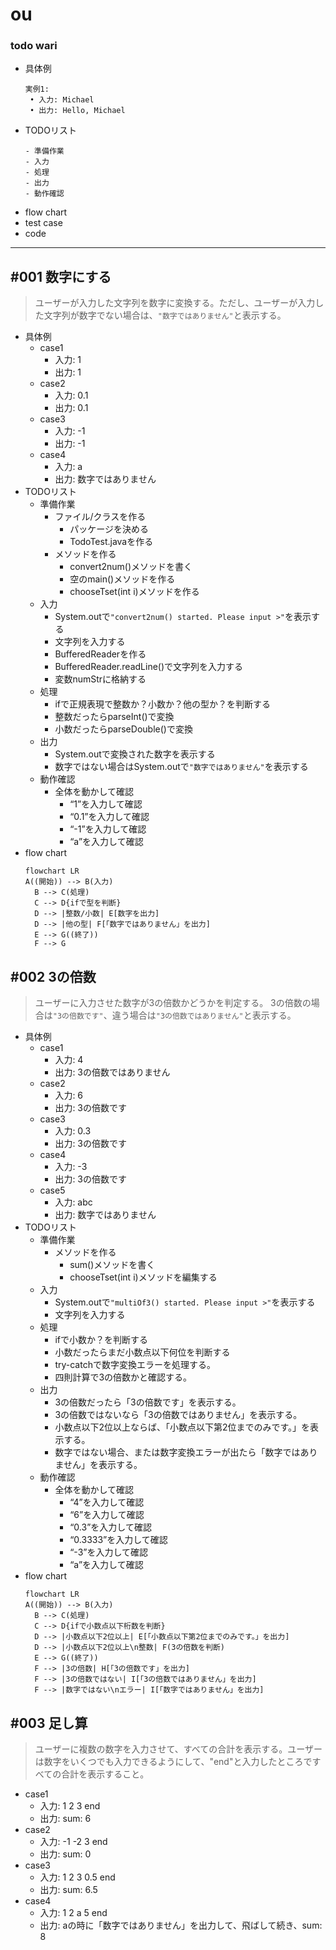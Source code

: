 # ou

### todo wari
  - 具体例
     ```
     実例1:
      • 入力: Michael
      • 出力: Hello, Michael
    ```
  - TODOリスト
    ```
    - 準備作業
    - 入力
    - 処理
    - 出力
    - 動作確認
    ```
  - flow chart
  - test case
  - code
----
## #001 数字にする
  > ユーザーが入力した文字列を数字に変換する。ただし、ユーザーが入力した文字列が数字でない場合は、`"数字ではありません"`と表示する。
  - 具体例
    - case1
      - 入力: 1
      - 出力: 1
    - case2
      - 入力: 0.1
      - 出力: 0.1
    - case3
      - 入力: -1
      - 出力: -1
    - case4
      - 入力: a
      - 出力: 数字ではありません
  - TODOリスト
    - 準備作業
      - ファイル/クラスを作る
        - パッケージを決める
        - TodoTest.javaを作る
      - メソッドを作る
        - convert2num()メソッドを書く
        - 空のmain()メソッドを作る
        - chooseTset(int i)メソッドを作る
    - 入力
        - System.outで`"convert2num() started. Please input >"`を表示する
        - 文字列を入力する
        - BufferedReaderを作る
        - BufferedReader.readLine()で文字列を入力する
        - 変数numStrに格納する
    - 処理
      - ifで正規表現で整数か？小数か？他の型か？を判断する
      - 整数だったらparseInt()で変換
      - 小数だったらparseDouble()で変換
    - 出力
      - System.outで変換された数字を表示する
      - 数字ではない場合はSystem.outで`"数字ではありません"`を表示する
    - 動作確認
      - 全体を動かして確認
        - “1”を入力して確認
        - “0.1”を入力して確認
        - “-1”を入力して確認
        - “a”を入力して確認
  - flow chart
    ```mermaid
    flowchart LR
    A((開始)) --> B(入力)
      B --> C(処理)
      C --> D{ifで型を判断}
      D --> |整数/小数| E[数字を出力]
      D --> |他の型| F[「数字ではありません」を出力]
      E --> G((終了))
      F --> G
    ```

## #002 3の倍数
  > ユーザーに入力させた数字が3の倍数かどうかを判定する。 3の倍数の場合は`"3の倍数です"`、違う場合は`"3の倍数ではありません"`と表示する。
  - 具体例
    - case1
      - 入力: 4
      - 出力: 3の倍数ではありません
    - case2
      - 入力: 6
      - 出力: 3の倍数です
    - case3
      - 入力: 0.3
      - 出力: 3の倍数です
    - case4
      - 入力: -3
      - 出力: 3の倍数です
    - case5
      - 入力: abc
      - 出力: 数字ではありません
- TODOリスト
  - 準備作業
    - メソッドを作る
      - sum()メソッドを書く
      - chooseTset(int i)メソッドを編集する
  - 入力
      - System.outで`"multiOf3() started. Please input >"`を表示する
      - 文字列を入力する
  - 処理
    - ifで小数か？を判断する
    - 小数だったらまだ小数点以下何位を判断する
    - try-catchで数字変換エラーを処理する。
    - 四則計算で3の倍数かと確認する。
  - 出力
    - 3の倍数だったら「3の倍数です」を表示する。
    - 3の倍数ではないなら「3の倍数ではありません」を表示する。
    - 小数点以下2位以上ならば、「小数点以下第2位までのみです。」を表示する。
    - 数字ではない場合、または数字変換エラーが出たら「数字ではありません」を表示する。
  - 動作確認
    - 全体を動かして確認
      - “4”を入力して確認
      - “6”を入力して確認
      - “0.3”を入力して確認
      - “0.3333”を入力して確認
      - “-3”を入力して確認
      - “a”を入力して確認
- flow chart
  ```mermaid
  flowchart LR
  A((開始)) --> B(入力)
    B --> C(処理)
    C --> D{ifで小数点以下桁数を判断}
    D --> |小数点以下2位以上| E[「小数点以下第2位までのみです。」を出力]
    D --> |小数点以下2位以上\n整数| F(3の倍数を判断)
    E --> G((終了))
    F --> |3の倍数| H[「3の倍数です」を出力]
    F --> |3の倍数ではない| I[「3の倍数ではありません」を出力]
    F --> |数字ではない\nエラー| I[「数字ではありません」を出力]
  ```
   
## #003 足し算
  > ユーザーに複数の数字を入力させて、すべての合計を表示する。ユーザーは数字をいくつでも入力できるようにして、"end"と入力したところですべての合計を表示すること。
  - case1
    - 入力: 1 2 3 end
    - 出力: sum: 6
  - case2
    - 入力: -1 -2 3 end
    - 出力: sum: 0
  - case3
    - 入力: 1 2 3 0.5 end
    - 出力: sum: 6.5
  - case4
    - 入力: 1 2 a 5 end
    - 出力: aの時に「数字ではありません」を出力して、飛ばして続き、sum: 8
